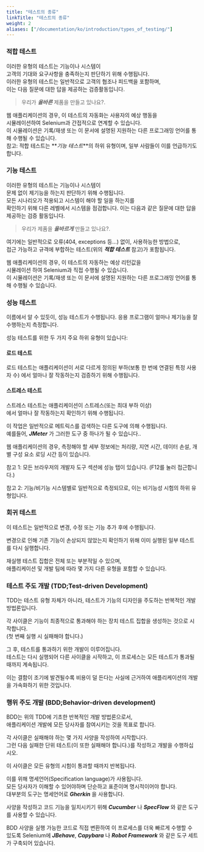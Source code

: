 ```yaml
---
title: "테스트의 종류"
linkTitle: "테스트의 종류"
weight: 2
aliases: ["/documentation/ko/introduction/types_of_testing/"]  
---
```


### 적합 테스트
이러한 유형의 테스트는 기능이나 시스템이   
고객의 기대와 요구사항을 충족하는지 판단하기 위해 수행됩니다.  
이러한 유형의 테스트는 일반적으로 고객의 협조나 피드백을 포함하며,   
이는 다음 질문에 대한 답을 제공하는 검증활동입니다.
>우리가 **_올바른_** 제품을 만들고 있나요?.

웹 애플리케이션의 경우, 이 테스트의 자동화는 사용자의 예상 행동을   
시뮬레이션하여 Selenium과 간접적으로 연계할 수 있습니다.  
이 시뮬레이션은 기록/재생 또는 이 문서에 설명된 지원하는 다른 프로그래밍 언어를 통해 수행될 수 있습니다.  
참고: 적합 테스트는 **_기능 테스트_**의 하위 유형이며, 일부 사람들이 이를 언급하기도 합니다.   

            
### 기능 테스트
이러한 유형의 테스트는 기능이나 시스템이  
문제 없이 제기능을 하는지 판단하기 위해 수행됩니다.  
모든 시나리오가 적용되고 시스템이 해야 할 일을 하는지를   
확인하기 위해 다른 레벨에서 시스템을 점검합니다.
이는 다음과 같은 질문에 대한 답을 제공하는 검증 활동입니다.
>우리가 제품을 **_올바르게_** 만들고 있나요?.
             
여기에는 일반적으로 오류(404, exceptions 등...) 없이, 사용하능한 방법으로,  
접근 가능하고 규격에 부합하는 테스트(위의 **_적합 테스트_** 참고)가 포함됩니다.

웹 애플리케이션의 경우, 이 테스트의 자동하는 예상 리턴값을   
시뮬레이션 하여 Selenium과 직접 수행될 수 있습니다.  
이 시뮬레이션은 기록/재생 또는 이 문서에 설명된 지원하는 다른 프로그래밍 언어를 통해 수행될 수 있습니다.  


### 성능 테스트
이름에서 알 수 있듯이, 성능 테스트가 수행됩니다.
응용 프로그램이 얼마나 제기능을 잘 수행하는지 측정합니다.

성능 테스트를 위한 두 가지 주요 하위 유형이 있습니다:

#### 로드 테스트
로드 테스트는 애플리케이션이 서로 다르게 정의된 부하(보통 한 번에 연결된 특정 사용자 수)
에서 얼마나 잘 작동하는지 검증하기 위해 수행됩니다.

#### 스트레스 테스트
스트레스 테스트는 애플리케이션이 스트레스(또는 최대 부하 이상)  
에서 얼마나 잘 작동하는지 확인하기 위해 수행됩니다.

이 작업은 일반적으로 메트릭스를 검색하는 다른 도구에 의해 수행됩니다.  
예를들어, **_JMeter_** 가 그러한 도구 중 하나가 될 수 있습니다..

웹 애플리케이션의 경우, 측정해야 할 세부 정보에는 처리량, 지연 시간, 데이터 손설, 개별 구성 요소 로딩 시간 등이 있습니다.

참고 1: 모든 브라우저의 개발자 도구 섹션에 성능 탭이 있습니다. (F12를 눌러 접근합니다.)  

참고 2: 기능/비기능 시스템별로 일반적으로 측정되므로, 이는 비기능성 시험의 하위 유형입니다.  
            

### 회귀 테스트
이 테스트는 일반적으로 변경, 수정 또는 기능 추가 후에 수행됩니다. 

변경으로 인해 기존 기능이 손상되지 않았는지 확인하기 위해 이미 실행된 일부 테스트를 다시 실행합니다.
            
재실행 테스트 집합은 전체 또는 부분적일 수 있으며,  
애플리케이션 및 개발 팀에 따라 몇 가지 다른 유형을 포함할 수 있습니다.
            

### 테스트 주도 개발 (TDD;Test-driven Development)
TDD는 테스트 유형 자체가 아니라, 테스트가 기능의 디자인을 주도하는 반복적인 개발 방법론입니다.

각 사이클은 기능이 최종적으로 통과해야 하는 장치 테스트 집합을 생성하는 것으로 시작합니다.  
(첫 번째 실행 시 실패해야 합니다.)  

그 후, 테스트를 통과하기 위한 개발이 이루어집니다.  
테스트는 다시 실행되어 다른 사이클을 시작하고, 이 프로세스는 모든 테스트가 통과될 때까지 계속됩니다.

이는 결함이 조기에 발견될수록 비용이 덜 든다는 사실에 근거하여 애플리케이션의 개발을 가속화하기 위한 것입니다.

### 행위 주도 개발 (BDD;Behavior-driven development)
BDD는 위의 TDD에 기초한 반복적인 개발 방법론으로서,  
애플리케이션 개발에 모든 당사자를 참여시키는 것을 목표로 합니다.

각 사이클은 실패해야 하는 몇 가지 사양을 작성하여 시작합니다.  
그런 다음 실패한 단위 테스트(이 또한 실패해야 합니다.)를 작성하고 개발을 수행하십시오.

이 사이클은 모든 유형의 시험이 통과할 때까지 반복됩니다.

이를 위해 명세언어(Specification language)가 사용됩니다.  
모든 당사자가 이해할 수 있어야하며 단순하고 표준이며 명시적이어야 합니다.  
대부분의 도구는 명세언어로 **_Gherkin_** 을 사용합니다.

사양을 작성하고 코드 기능을 일치시키기 위해 **_Cucumber_** 나 **_SpecFlow_** 와 같은 도구를 사용할 수 있습니다.  

BDD 사양을 실행 가능한 코드로 직접 변환하여 이 프로세스를 더욱 빠르게 수행할 수 있도록 
Selenium에 **_JBehave_**, **_Capybara_** 나 **_Robot Framework_** 와 같은 도구 세트가 구축되어 있습니다.  
            
